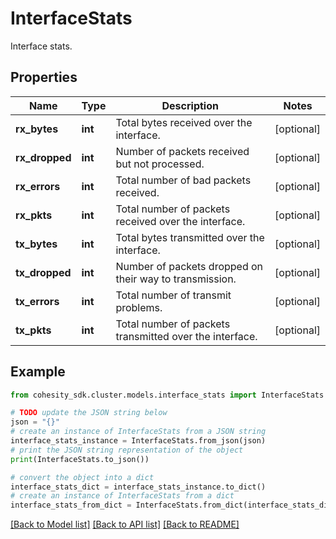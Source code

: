 # InterfaceStats

Interface stats.

## Properties

Name | Type | Description | Notes
------------ | ------------- | ------------- | -------------
**rx_bytes** | **int** | Total bytes received over the interface. | [optional] 
**rx_dropped** | **int** | Number of packets received but not processed. | [optional] 
**rx_errors** | **int** | Total number of bad packets received. | [optional] 
**rx_pkts** | **int** | Total number of packets received over the interface. | [optional] 
**tx_bytes** | **int** | Total bytes transmitted over the interface. | [optional] 
**tx_dropped** | **int** | Number of packets dropped on their way to transmission. | [optional] 
**tx_errors** | **int** | Total number of transmit problems. | [optional] 
**tx_pkts** | **int** | Total number of packets transmitted over the interface. | [optional] 

## Example

```python
from cohesity_sdk.cluster.models.interface_stats import InterfaceStats

# TODO update the JSON string below
json = "{}"
# create an instance of InterfaceStats from a JSON string
interface_stats_instance = InterfaceStats.from_json(json)
# print the JSON string representation of the object
print(InterfaceStats.to_json())

# convert the object into a dict
interface_stats_dict = interface_stats_instance.to_dict()
# create an instance of InterfaceStats from a dict
interface_stats_from_dict = InterfaceStats.from_dict(interface_stats_dict)
```
[[Back to Model list]](../README.md#documentation-for-models) [[Back to API list]](../README.md#documentation-for-api-endpoints) [[Back to README]](../README.md)


